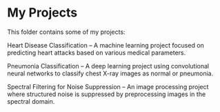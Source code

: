 # My Projects

This folder contains some of my projects: 

Heart Disease Classification – A machine learning project focused on predicting heart attacks based on various medical parameters.

Pneumonia Classification – A deep learning project using convolutional neural networks to classify chest X-ray images as normal or pneumonia.

Spectral Filtering for Noise Suppression – An image processing project where structured noise is suppressed by preprocessing images in the spectral domain.
